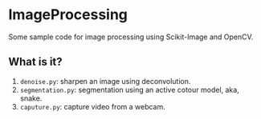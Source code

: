 # ImageProcessing
Some sample code for image processing using Scikit-Image and OpenCV.

## What is it?
1. `denoise.py`: sharpen an image using deconvolution.
1. `segmentation.py`: segmentation using an active cotour model, aka,
    snake.
1. `caputure.py`: capture video from a webcam.

